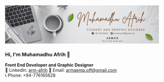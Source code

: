![Cover Image](https://github.com/armahah23/armahah23/blob/main/Cover.png)


### Hi, I'm Muhamadhu Afrih 👋

**Front End Developer and Graphic Designer**  
🔗 LinkedIn: [arm-afrih](https://linkedin.com/in/arm-afrih)
📧 Email: [armaemp.off@gmail.com](mailto:armaemp.off@gmail.com)  
📞 Phone: +94-776165628 
<!--
**armahah23/armahah23** is a ✨ _special_ ✨ repository because its `README.md` (this file) appears on your GitHub profile.

Here are some ideas to get you started:

- 🔭 I’m currently working on ...
- 🌱 I’m currently learning ...
- 👯 I’m looking to collaborate on ...
- 🤔 I’m looking for help with ...
- 💬 Ask me about ...
- 📫 How to reach me: ...
- 😄 Pronouns: ...
- ⚡ Fun fact: ...
-->
